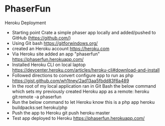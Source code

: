 # PhaserFun

Heroku Deployment
 - Starting point
      Crate a simple phaser app locally and added/pushed to GitHub (https://github.com/)
 - Using Git bash
      https://gitforwindows.org/
 - created an Heroku account
      https://heroku.com
 - Via Heroku site added an app "phaserfun"
      https://phaserfun.herokuapp.com/
 - Installed Heroku CLI on local laptop
      https://devcenter.heroku.com/articles/heroku-cli#download-and-install
 - Followed directions to convert configure app to run as php
      https://gist.github.com/wh1tney/2ad13aa5fbdd83f6a489
 - In the root of my local application ran in Git Bash the below command which
      sets my previously created Heroku app as a remote:
      heroku git:remote -a phaserfun
 - Run the below command to let Heroku know this is a php app
      heroku buildpacks:set heroku/php
 - Push the app to Heroku
      git push heroku master
 - Test app deployed to Heroku
      https://phaserfun.herokuapp.com/
